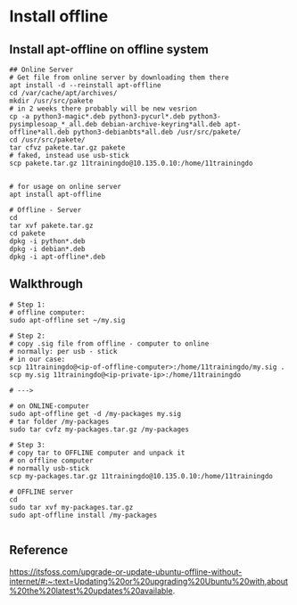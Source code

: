 # Install offline 

## Install apt-offline on offline system 

```
## Online Server
# Get file from online server by downloading them there
apt install -d --reinstall apt-offline 
cd /var/cache/apt/archives/
mkdir /usr/src/pakete 
# in 2 weeks there probably will be new vesrion
cp -a python3-magic*.deb python3-pycurl*.deb python3-pysimplesoap_*_all.deb debian-archive-keyring*all.deb apt-offline*all.deb python3-debianbts*all.deb /usr/src/pakete/
cd /usr/src/pakete/
tar cfvz pakete.tar.gz pakete
# faked, instead use usb-stick 
scp pakete.tar.gz 11trainingdo@10.135.0.10:/home/11trainingdo


# for usage on online server 
apt install apt-offline 

```

```
# Offline - Server
cd 
tar xvf pakete.tar.gz 
cd pakete
dpkg -i python*.deb
dpkg -i debian*.deb
dpkg -i apt-offline*.deb

```

## Walkthrough 

```
# Step 1:
# offline computer:
sudo apt-offline set ~/my.sig

# Step 2: 
# copy .sig file from offline - computer to online 
# normally: per usb - stick
# in our case:
scp 11trainingdo@<ip-of-offline-computer>:/home/11trainingdo/my.sig .
scp my.sig 11trainingdo@<ip-private-ip>:/home/11trainingdo

# ---> 

# on ONLINE-computer
sudo apt-offline get -d /my-packages my.sig
# tar folder /my-packages
sudo tar cvfz my-packages.tar.gz /my-packages 

# Step 3:
# copy tar to OFFLINE computer and unpack it 
# on offline computer 
# normally usb-stick
scp my-packages.tar.gz 11trainingdo@10.135.0.10:/home/11trainingdo

# OFFLINE server 
cd 
sudo tar xvf my-packages.tar.gz 
sudo apt-offline install /my-packages 


```

## Reference

https://itsfoss.com/upgrade-or-update-ubuntu-offline-without-internet/#:~:text=Updating%20or%20upgrading%20Ubuntu%20with,about%20the%20latest%20updates%20available.
